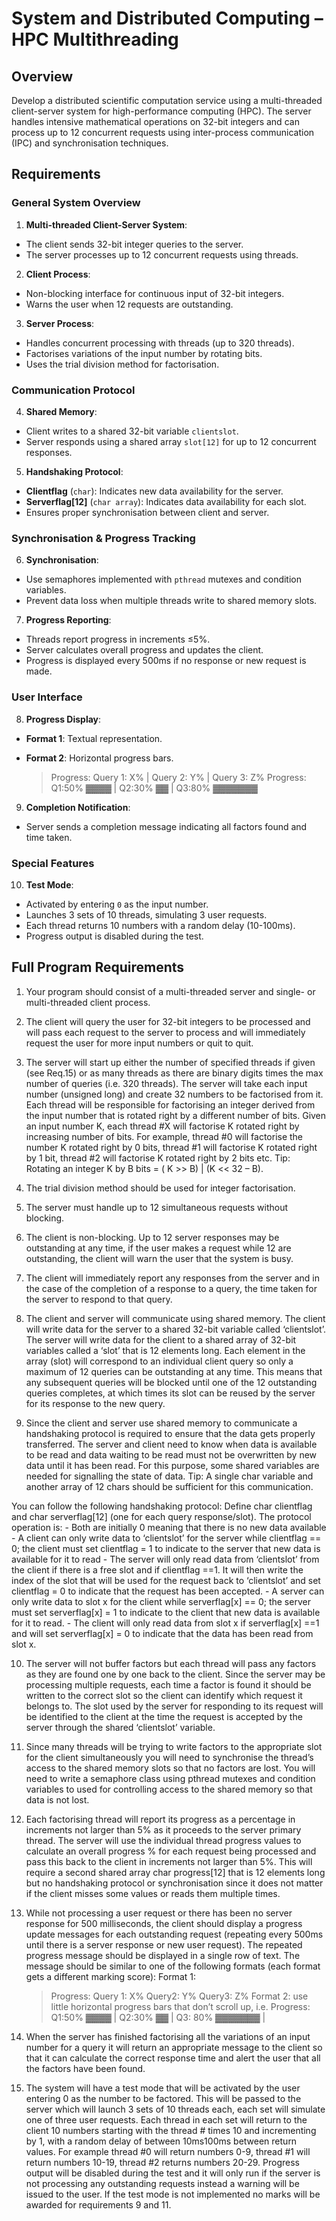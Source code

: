 # System and Distributed Computing – HPC Multithreading

## Overview

Develop a distributed scientific computation service using a multi-threaded client-server system for high-performance computing (HPC). The server handles intensive mathematical operations on 32-bit integers and can process up to 12 concurrent requests using inter-process communication (IPC) and synchronisation techniques.

## Requirements

### General System Overview

1. **Multi-threaded Client-Server System**:
  - The client sends 32-bit integer queries to the server.
  - The server processes up to 12 concurrent requests using threads.

2. **Client Process**:
  - Non-blocking interface for continuous input of 32-bit integers.
  - Warns the user when 12 requests are outstanding.

3. **Server Process**:
  - Handles concurrent processing with threads (up to 320 threads).
  - Factorises variations of the input number by rotating bits.
  - Uses the trial division method for factorisation.

### Communication Protocol

4. **Shared Memory**:
  - Client writes to a shared 32-bit variable `clientslot`.
  - Server responds using a shared array `slot[12]` for up to 12 concurrent responses.

5. **Handshaking Protocol**:
  - **Clientflag** (`char`): Indicates new data availability for the server.
  - **Serverflag[12]** (`char array`): Indicates data availability for each slot.
  - Ensures proper synchronisation between client and server.

### Synchronisation & Progress Tracking

6. **Synchronisation**:
  - Use semaphores implemented with `pthread` mutexes and condition variables.
  - Prevent data loss when multiple threads write to shared memory slots.

7. **Progress Reporting**:
  - Threads report progress in increments ≤5%.
  - Server calculates overall progress and updates the client.
  - Progress is displayed every 500ms if no response or new request is made.

### User Interface

8. **Progress Display**:
  - **Format 1**: Textual representation.
  - **Format 2**: Horizontal progress bars.

    > Progress: Query 1: X% | Query 2: Y% | Query 3: Z%
    > Progress: Q1:50% ▓▓▓▓ | Q2:30% ▓▓ | Q3:80% ▓▓▓▓▓▓▓

9. **Completion Notification**:
  - Server sends a completion message indicating all factors found and time taken.

### Special Features

10. **Test Mode**:
  - Activated by entering `0` as the input number.
  - Launches 3 sets of 10 threads, simulating 3 user requests.
  - Each thread returns 10 numbers with a random delay (10-100ms).
  - Progress output is disabled during the test.

## Full Program Requirements

1. Your program should consist of a multi-threaded server and single- or multi-threaded client process.

2. The client will query the user for 32-bit integers to be processed and will pass each request to the server to process and will immediately request the user for more input numbers or quit to quit.

3. The server will start up either the number of specified threads if given (see Req.15) or as many threads as there are binary digits times the max number of queries (i.e. 320 threads). The server will take each input number (unsigned long) and create 32 numbers to be factorised from it. Each thread will be responsible for factorising an integer derived from the input number that is rotated right by a different number of bits.
  Given an input number K, each thread #X will factorise K rotated right by increasing number of bits. For example, thread #0 will factorise the number K rotated right by 0 bits, thread #1 will factorise K rotated right by 1 bit, thread #2 will factorise K rotated right by 2 bits etc.
  Tip: Rotating an integer K by B bits = ( K >> B) | (K << 32 – B).

4. The trial division method should be used for integer factorisation.

5. The server must handle up to 12 simultaneous requests without blocking.

6. The client is non-blocking. Up to 12 server responses may be outstanding at any time, if the user makes a request while 12 are outstanding, the client will warn the user that the system is busy.

7. The client will immediately report any responses from the server and in the case of the completion of a response to a query, the time taken for the server to respond to that query.

8. The client and server will communicate using shared memory. The client will write data for the server to a shared 32-bit variable called ‘clientslot’. The server will write data for the client to a shared array of 32-bit variables called a ‘slot’ that is 12 elements long. Each element in the array (slot) will correspond to an individual client query so only a maximum of 12 queries can be outstanding at any time. This means that any subsequent queries will be blocked until one of the 12 outstanding queries completes, at which times its slot can be reused by the server for its response to the new query.

9. Since the client and server use shared memory to communicate a handshaking protocol is required to ensure that the data gets properly transferred. The server and client need to know when data is available to be read and data waiting to be read must not be overwritten by new data until it has been read. For this purpose, some shared variables are needed for signalling the state of data. Tip: A single char variable and another array of 12 chars should be sufficient for this communication.

  You can follow the following handshaking protocol:
    Define char clientflag and char serverflag[12] (one for each query response/slot).
    The protocol operation is:
      - Both are initially 0 meaning that there is no new data available
      - A client can only write data to ‘clientslot’ for the server while clientflag == 0; the client must set clientflag = 1 to indicate to the server that new data is available for it to read
      - The server will only read data from ‘clientslot’ from the client if there is a free slot and if clientflag ==1. It will then write the index of the slot that will be used for the request back to ‘clientslot’ and set clientflag = 0 to indicate that the request has been accepted.
      - A server can only write data to slot x for the client while serverflag[x] == 0; the server must set serverflag[x] = 1 to indicate to the client that new data is available for it to read.
      - The client will only read data from slot x if serverflag[x] ==1 and will set serverflag[x] = 0 to indicate that the data has been read from slot x.

10. The server will not buffer factors but each thread will pass any factors as they are found one by one back to the client. Since the server may be processing multiple requests, each time a factor is found it should be written to the correct slot so the client can identify which request it belongs to. The slot used by the server for responding to its request will be identified to the client at the time the request is accepted by the server through the shared ‘clientslot’ variable.

11. Since many threads will be trying to write factors to the appropriate slot for the client simultaneously you will need to synchronise the thread’s access to the shared memory slots so that no factors are lost. You will need to write a semaphore class using pthread mutexes and condition variables to used for controlling access to the shared memory so that data is not lost.

12. Each factorising thread will report its progress as a percentage in increments not larger than 5% as it proceeds to the server primary thread. The server will use the individual thread progress values to calculate an overall progress % for each request being processed and pass this back to the client in increments not larger than 5%. This will require a second shared array char progress[12] that is 12 elements long but no handshaking protocol or synchronisation since it does not matter if the client misses some values or reads them multiple times.

13. While not processing a user request or there has been no server response for 500 milliseconds, the client should display a progress update messages for each outstanding request (repeating every 500ms until there is a server response or new user request). The repeated progress message should be displayed in a single row of text. The message should be similar to one of the following formats (each format gets a different marking score):
  Format 1:
    > Progress: Query 1: X% Query2: Y% Query3: Z%
  Format 2: use little horizontal progress bars that don’t scroll up, i.e.
    > Progress: Q1:50% ▓▓▓▓ | Q2:30% ▓▓ | Q3: 80% ▓▓▓▓▓▓▓ |

14. When the server has finished factorising all the variations of an input number for a query it will return an appropriate message to the client so that it can calculate the correct response time and alert the user that all the factors have been found.

15. The system will have a test mode that will be activated by the user entering 0 as the number to be factored. This will be passed to the server which will launch 3 sets of 10 threads each, each set will simulate one of three user requests. Each thread in each set will return to the client 10 numbers starting with the thread # times 10 and incrementing by 1, with a random delay of between 10ms100ms between return values. For example thread #0 will return numbers 0-9, thread #1 will return numbers 10-19, thread #2 returns numbers 20-29. Progress output will be disabled during the test and it will only run if the server is not processing any outstanding requests instead a warning will be issued to the user. If the test mode is not implemented no marks will be awarded for requirements 9 and 11.
